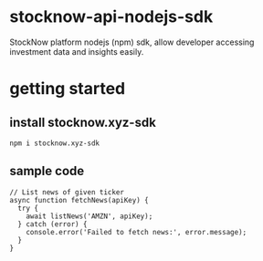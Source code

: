 # stocknow-api-nodejs-sdk
StockNow platform nodejs (npm) sdk, allow developer accessing investment data and insights easily.

# getting started
## install stocknow.xyz-sdk
```
npm i stocknow.xyz-sdk
```
## sample code
```
// List news of given ticker
async function fetchNews(apiKey) {
  try {
    await listNews('AMZN', apiKey);
  } catch (error) {
    console.error('Failed to fetch news:', error.message);
  }
}
```
